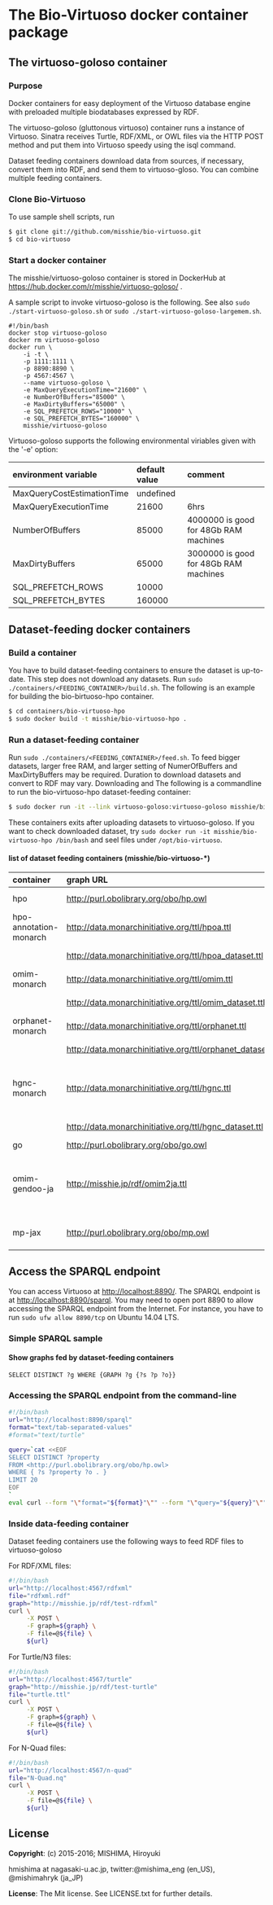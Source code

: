 # The Bio-Virtuoso docker container package

## The virtuoso-goloso container
### Purpose
Docker containers for easy deployment of the Virtuoso database engine with preloaded multiple biodatabases expressed by RDF.

The virtuoso-goloso (gluttonous virtuoso) container runs a instance of Virtuoso. Sinatra receives Turtle, RDF/XML, or OWL files via the HTTP POST method and put them into Virtuoso speedy using the isql command.

Dataset feeding containers download data from sources, if necessary, convert them into RDF, and send them to virtuoso-gloso. You can combine multiple feeding containers.

### Clone Bio-Virtuoso
To use sample shell scripts, run 
```bash
$ git clone git://github.com/misshie/bio-virtuoso.git
$ cd bio-virtuoso
```

### Start a docker container
The misshie/virtuoso-goloso container is stored in DockerHub at https://hub.docker.com/r/misshie/virtuoso-goloso/ .

A sample script to invoke virtuoso-goloso is the following. See also `sudo ./start-virtuoso-goloso.sh` or `sudo ./start-virtuoso-goloso-largemem.sh`.

```
#!/bin/bash
docker stop virtuoso-goloso
docker rm virtuoso-goloso
docker run \
    -i -t \
    -p 1111:1111 \
    -p 8890:8890 \
    -p 4567:4567 \
    --name virtuoso-goloso \
    -e MaxQueryExecutionTime="21600" \
    -e NumberOfBuffers="85000" \
    -e MaxDirtyBuffers="65000" \
    -e SQL_PREFETCH_ROWS="10000" \
    -e SQL_PREFETCH_BYTES="160000" \
    misshie/virtuoso-goloso
```
Virtuoso-goloso supports the following environmental viriables given with the '-e' option:

|environment variable      |default value|comment|
|:-------------------------|:------------|:------------|
|MaxQueryCostEstimationTime|undefined    ||
|MaxQueryExecutionTime     |21600        |6hrs|
|NumberOfBuffers           |85000        |4000000 is good for 48Gb RAM machines|
|MaxDirtyBuffers           |65000        |3000000 is good for 48Gb RAM machines|
|SQL_PREFETCH_ROWS         |10000        ||
|SQL_PREFETCH_BYTES        |160000       ||

## Dataset-feeding docker containers
### Build a container
You have to build dataset-feeding containers to ensure the dataset is up-to-date. This step does not download any datasets.
Run `sudo ./containers/<FEEDING_CONTAINER>/build.sh`. The following is an example for building the bio-birtuoso-hpo container.

```bash
$ cd containers/bio-virtuoso-hpo
$ sudo docker build -t misshie/bio-virtuoso-hpo .
```
### Run a dataset-feeding container
Run `sudo ./containers/<FEEDING_CONTAINER>/feed.sh`. To feed bigger datasets, larger free RAM, and larger setting of NumerOfBuffers and MaxDirtyBuffers may be required. Duration to download datasets and convert to RDF may vary. Downloading and The following is a commandline to run the bio-virtuoso-hpo dataset-feeding container:
```bash
$ sudo docker run -it --link virtuoso-goloso:virtuoso-goloso misshie/bio-virtuoso-hpo
```

These containers exits after uploading datasets to virtuoso-goloso. If you want to check downloaded dataset, try `sudo docker run -it misshie/bio-virtuoso-hpo /bin/bash` and seel files under `/opt/bio-virtuoso`.

#### list of dataset feeding containers (misshie/bio-virtuoso-*)

|container               |graph URL|description|
|:-----------------------|:----------------------------------------------------------|:-------------------------------------------|
|hpo                     |http://purl.obolibrary.org/obo/hp.owl                      |Human Phenotype Ontology (HPO)              |
|hpo-annotation-monarch  |http://data.monarchinitiative.org/ttl/hpoa.ttl             |HPO annotations RDFied by Monarch Initiative |
|                        |http://data.monarchinitiative.org/ttl/hpoa_dataset.ttl     |HPO annotations dataset description          |
|omim-monarch            |http://data.monarchinitiative.org/ttl/omim.ttl             |OMIM data RDFied by Monarch Initiative           |
|                        |http://data.monarchinitiative.org/ttl/omim_dataset.ttl     |OMIM dataset description                    |
|orphanet-monarch        |http://data.monarchinitiative.org/ttl/orphanet.ttl         |Orphanet data RDFied by Monarch Initiative       |
|                        |http://data.monarchinitiative.org/ttl/orphanet_dataset.ttl |Orphanet dataset description                |
|hgnc-monarch            |http://data.monarchinitiative.org/ttl/hgnc.ttl             |Human Genome Nomenclature Comittee (HGNC) data RDFied by Monarch Initiative       |
|                        |http://data.monarchinitiative.org/ttl/hgnc_dataset.ttl     |HGNC dataset description                    |
|go                      |http://purl.obolibrary.org/obo/go.owl                      |Gene Ontology (GO)                          |
|omim-gendoo-ja          |http://misshie.jp/rdf/omim2ja.ttl                          |Gendoo's ja_JP translation of OMIM entries. See also http://gendoo.dbcls.jp/ developped by Takeru Nakazato|
|mp-jax                  |http://purl.obolibrary.org/obo/mp.owl                      |Mammalian Phenotype ontology (MP) of Jax    |

## Access the SPARQL endpoint
You can access Virtuoso at <http://localhost:8890/>. The SPARQL endpoint is at <http://localhost:8890/sparql>. You may need to open port 8890  to allow accessing the SPARQL endpoint from the Internet. For instance, you have to run `sudo ufw allow 8890/tcp` on Ubuntu 14.04 LTS.

### Simple SPARQL sample
#### Show graphs fed by dataset-feeding containers
```
SELECT DISTINCT ?g WHERE {GRAPH ?g {?s ?p ?o}}
```

### Accessing the SPARQL endpoint from the command-line
```bash
#!/bin/bash
url="http://localhost:8890/sparql"
format="text/tab-separated-values"
#format="text/turtle"

query=`cat <<EOF
SELECT DISTINCT ?property
FROM <http://purl.obolibrary.org/obo/hp.owl> 
WHERE { ?s ?property ?o . }
LIMIT 20
EOF
`
eval curl --form "\"format="${format}"\"" --form "\"query="${query}"\"" ${url}
```

### Inside data-feeding container
Dataset feeding containers use the following ways to feed RDF files to virtuoso-goloso

For RDF/XML files:
```bash
#!/bin/bash
url="http://localhost:4567/rdfxml"
file="rdfxml.rdf"
graph="http://misshie.jp/rdf/test-rdfxml"
curl \
     -X POST \
     -F graph=${graph} \
     -F file=@${file} \
     ${url}
```

For Turtle/N3 files:
```bash
#!/bin/bash
url="http://localhost:4567/turtle"
graph="http://misshie.jp/rdf/test-turtle"
file="turtle.ttl"
curl \
     -X POST \
     -F graph=${graph} \
     -F file=@${file} \
     ${url}
```

For N-Quad files:
```bash
#!/bin/bash
url="http://localhost:4567/n-quad"
file="N-Quad.nq"
curl \
     -X POST \
     -F file=@${file} \
     ${url}
```

## License
**Copyright**: (c) 2015-2016; MISHIMA, Hiroyuki

hmishima at nagasaki-u.ac.jp, twitter:@mishima_eng (en_US), @mishimahryk (ja_JP)

**License**: The Mit license. See LICENSE.txt for further details.
